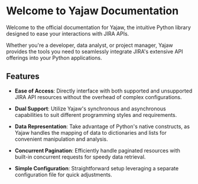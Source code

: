 # Welcome to Yajaw Documentation

Welcome to the official documentation for Yajaw, the intuitive Python library designed to ease your interactions with JIRA APIs.

Whether you're a developer, data analyst, or project manager, Yajaw provides the tools you need to seamlessly integrate JIRA's extensive API offerings into your Python applications.

## Features

- **Ease of Access**: Directly interface with both supported and unsupported JIRA API resources without the overhead of complex configurations.
  
- **Dual Support**: Utilize Yajaw's synchronous and asynchronous capabilities to suit different programming styles and requirements.
  
- **Data Representation**: Take advantage of Python's native constructs, as Yajaw handles the mapping of data to dictionaries and lists for convenient manipulation and analysis.

- **Concurrent Pagination**: Efficiently handle paginated resources with built-in concurrent requests for speedy data retrieval.

- **Simple Configuration**: Straightforward setup leveraging a separate configuration file for quick adjustments.
